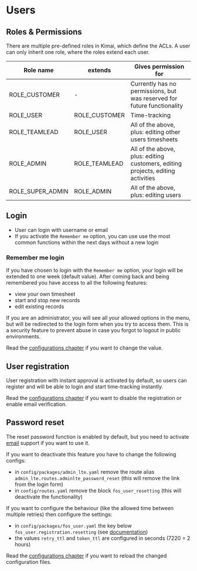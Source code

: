 # Users

## Roles & Permissions

There are multiple pre-defined roles in Kimai, which define the ACLs. A user can only inherit one role, where the roles extend each user.

| Role name | extends | Gives permission for |
|---|---|---|
| ROLE_CUSTOMER | -  | Currently has no permissions, but was reserved for future functionality  |
| ROLE_USER | ROLE_CUSTOMER  | Time-tracking  |
| ROLE_TEAMLEAD | ROLE_USER  | All of the above, plus: editing other users timesheets  |
| ROLE_ADMIN | ROLE_TEAMLEAD | All of the above, plus: editing customers, editing projects, editing activities |
| ROLE_SUPER_ADMIN | ROLE_ADMIN  | All of the above, plus: editing users  |

## Login

- User can login with username or email
- If you activate the `Remember me` option, you can use use the most common functions within the next days without a new login

### Remember me login

If you have chosen to login with the `Remember me` option, your login will be extended to one week (default value).
After coming back and being remembered you have access to all the following features:
 
- view your own timesheet
- start and stop new records
- edit existing records

If you are an administrator, you will see all your allowed options in the menu, but will be redirected to the login 
form when you try to access them. This is a security feature to prevent abuse in case you forgot to logout in public 
environments.

Read the [configurations chapter](configurations.md) if you want to change the value. 

## User registration

User registration with instant approval is activated by default, so users can register and will be able to login and start time-tracking instantly.

Read the [configurations chapter](configurations.md) if you want to disable the registration or enable email verification. 

## Password reset

The reset password function is enabled by default, but you need to activate [email](emails.md) support if you want to use it.

If you want to deactivate this feature you have to change the following configs:

- in `config/packages/admin_lte.yaml` remove the route alias `admin_lte.routes.adminlte_password_reset` (this will remove the link from the login form)
- in `config/routes.yaml` remove the block `fos_user_resetting` (this will deactivate the functionality)

If you want to configure the behaviour (like the allowed time between multiple retries) then configure the settings:

- in `config/packages/fos_user.yaml` the key below `fos_user.registration.resetting` (see [documentation](https://symfony.com/doc/current/bundles/FOSUserBundle/configuration_reference.html))
- the values `retry_ttl` and `token_ttl` are configured in seconds (7220 = 2 hours) 

Read the [configurations chapter](configurations.md) if you want to reload the changed configuration files. 
